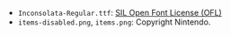 - `Inconsolata-Regular.ttf`: [SIL Open Font License (OFL)](https://scripts.sil.org/cms/scripts/page.php?site_id=nrsi&id=OFL)
- `items-disabled.png`, `items.png`: Copyright Nintendo.
